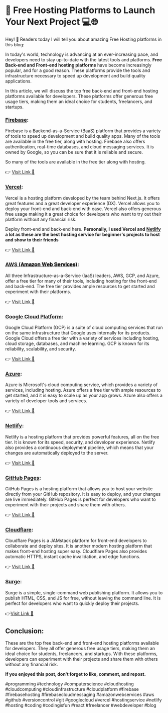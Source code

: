 # 🚀 Free Hosting Platforms to Launch Your Next Project 💻🌐

Hey! 👋 Readers today I will tell you about amazing Free Hosting platforms in this blog:

In today's world, technology is advancing at an ever-increasing pace, and developers need to stay up-to-date with the latest tools and platforms. **Free Back-end and Front-end hosting platforms** have become increasingly popular, and for a good reason. These platforms provide the tools and infrastructure necessary to speed up development and build quality applications.

In this article, we will discuss the top free back-end and front-end hosting platforms available for developers. These platforms offer generous free usage tiers, making them an ideal choice for students, freelancers, and startups.

### [**Firebase**](http://firebase.google.com)**:**

Firebase is a Backend-as-a-Service (BaaS) platform that provides a variety of tools to speed up development and build quality apps. Many of the tools are available in the free tier, along with hosting. Firebase also offers authentication, real-time databases, and cloud messaging services. It is owned by Google, so you can be sure that it is reliable and secure.

So many of the tools are available in the free tier along with hosting.

👉 [Visit Link 🔗](http://firebase.google.com)

### [**Vercel**](http://vercel.com)**:**

Vercel is a hosting platform developed by the team behind Next.js. It offers great features and a great developer experience (DX). Vercel allows you to deploy your front-end and back-end with ease. Vercel also offers generous free usage making it a great choice for developers who want to try out their platform without any financial risk.

Deploy front-end and back-end here. **Personally, I used Vercel and** [**Netlify**](https://shjz.hashnode.dev/free-hosting-platforms#heading-netlifyhttpnetlifycom) **a lot as these are the best hosting service for beginner's projects to host and show to their friends**

👉 [Visit Link 🔗](http://vercel.com)

### [**AWS (𝐀𝐦𝐚𝐳𝐨𝐧 𝐖𝐞𝐛 𝐒𝐞𝐫𝐯𝐢𝐜𝐞𝐬)**](http://aws.amazon.com/free)**:**

All three Infrastructure-as-a-Service (IaaS) leaders, AWS, GCP, and Azure, offer a free tier for many of their tools, including hosting for the front-end and back-end. The free tier provides ample resources to get started and experiment with their platforms.

👉 [Visit Link 🔗](http://aws.amazon.com/free)

### [**Google Cloud Platform**](https://cloud.google.com/)**:**

Google Cloud Platform (GCP) is a suite of cloud computing services that run on the same infrastructure that Google uses internally for its products. Google Cloud offers a free tier with a variety of services including hosting, cloud storage, databases, and machine learning. GCP is known for its reliability, scalability, and security.

👉 [Visit Link 🔗](https://www.wrappixel.com/)

### [**Azure**](https://azure.microsoft.com/en-us/free)**:**

Azure is Microsoft's cloud computing service, which provides a variety of services, including hosting. Azure offers a free tier with ample resources to get started, and it is easy to scale up as your app grows. Azure also offers a variety of developer tools and services.

👉 [Visit Link 🔗](https://azure.microsoft.com/en-us/free)

### [**Netlify**](http://netlify.com)**:**

Netlify is a hosting platform that provides powerful features, all on the free tier. It is known for its speed, security, and developer experience. Netlify also provides a continuous deployment pipeline, which means that your changes are automatically deployed to the server.

👉 [Visit Link 🔗](http://netlify.com)

### [**GitHub Pages**](http://pages.github.com)**:**

GitHub Pages is a hosting platform that allows you to host your website directly from your GitHub repository. It is easy to deploy, and your changes are live immediately. GitHub Pages is perfect for developers who want to experiment with their projects and share them with others.

👉 [Visit Link 🔗](http://pages.github.com)

### [**Cloudflare**](https://pages.cloudflare.com/)**:**

Cloudflare Pages is a JAMstack platform for front-end developers to collaborate and deploy sites. It is another modern hosting platform that makes front-end hosting super easy. Cloudflare Pages also provides automatic HTTPS, instant cache invalidation, and edge functions.

👉 [Visit Link 🔗](https://pages.cloudflare.com/)

### [**Surge**](http://surge.sh)**:**

Surge is a simple, single-command web publishing platform. It allows you to publish HTML, CSS, and JS for free, without leaving the command line. It is perfect for developers who want to quickly deploy their projects.

👉[Visit Link 🔗](http://surge.sh)

## **Conclusion:**

These are the top free back-end and front-end hosting platforms available for developers. They all offer generous free usage tiers, making them an ideal choice for students, freelancers, and startups. With these platforms, developers can experiment with their projects and share them with others without any financial risk.

**If you enjoyed this post, don't forget to like, comment, and repost.**

#programming #technology #computerscience #cloudhosting #cloudcomputing #cloudinfrastructure #cloudplatform #firebase #firebasehosting #firebasecloudmessaging #amazonwebservices #aws #github #versioncontrol #git #googlecloud #vercel #hostingservice #netlify #hosting #coding #codingisfun #react #freelancer #webdeveloper #blog